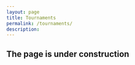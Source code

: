 ```yaml
---
layout: page
title: Tournaments
permalink: /tournaments/
description: 
---
```


## The page is under construction